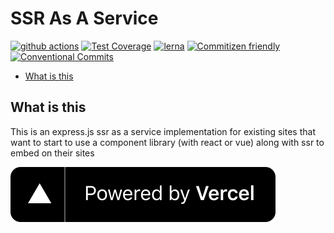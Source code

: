 # SSR As A Service

[![github actions](https://github.com/serveside/serveside/workflows/CI/badge.svg)](https://github.com/serveside/serveside/actions)
[![Test Coverage](https://api.codeclimate.com/v1/badges/dc6838abec12c7bec10a/test_coverage)](https://codeclimate.com/github/serveside/serveside/test_coverage)
[![lerna](https://img.shields.io/badge/maintained%20with-lerna-cc00ff.svg)](https://lerna.js.org/)
[![Commitizen friendly](https://img.shields.io/badge/commitizen-friendly-brightgreen.svg)](http://commitizen.github.io/cz-cli/)
[![Conventional Commits](https://img.shields.io/badge/Conventional%20Commits-1.0.0-yellow.svg)](https://conventionalcommits.org)

<!-- START doctoc generated TOC please keep comment here to allow auto update -->
<!-- DON'T EDIT THIS SECTION, INSTEAD RE-RUN doctoc TO UPDATE -->


- [What is this](#what-is-this)

<!-- END doctoc generated TOC please keep comment here to allow auto update -->

## What is this

This is an express.js ssr as a service implementation for existing sites that want to start to use a component
 library (with react or vue) along with ssr to embed on their sites

[![powered-by-vercel](./powered-by-vercel.svg)](https://vercel.com?utm_source=serveside&utm_campaign=oss)
